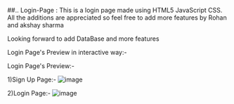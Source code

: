 ##..
Login-Page :
This is a login page made using HTML5 JavaScript CSS. All the additions are appreciated so feel free to add more features by Rohan and akshay sharma


Looking forward to add DataBase and more features



Login Page's Preview in interactive way:-



Login Page's Preview:-


1)Sign Up Page:-
![image](https://user-images.githubusercontent.com/74227860/114296125-0c45c300-9ac7-11eb-9009-dd609428426f.png)


2)Login Page:-
![image](https://user-images.githubusercontent.com/74227860/114296165-3f885200-9ac7-11eb-8627-53c3030e97f6.png)

